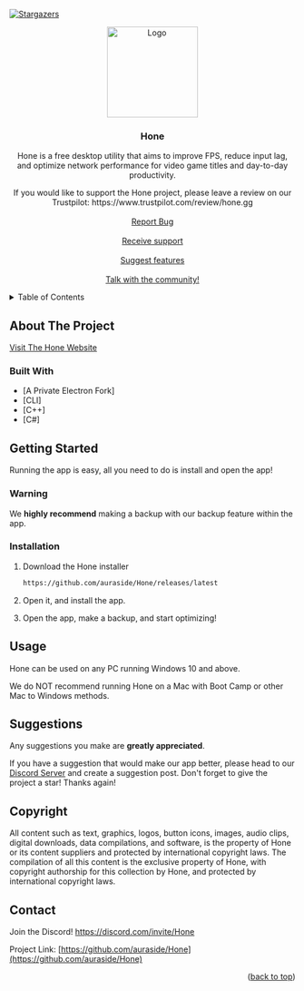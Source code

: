 <div id="top"></div>

[![Stargazers][stars-shield]][stars-url]

<div align="center"> 
  <a href="https://github.com/auraside/Hone">
    <img src="https://user-images.githubusercontent.com/107450640/173981024-5ee33a72-9476-4c82-b78f-4acc4a09ae1a.png" alt="Logo" width="160" height="160">
  </a>

<h3 align="center">Hone</h3>

  <p align="center">
    Hone is a free desktop utility that aims to improve FPS, reduce input lag, and optimize network performance for video game titles and day-to-day productivity.
  <p align="center">
    If you would like to support the Hone project, please leave a review on our Trustpilot: https://www.trustpilot.com/review/hone.gg
    <br />
    <br />
    <a href="https://discord.com/invite/Hone">Report Bug</a>
    <br />
    <br />
    <a href="https://discord.com/invite/Hone">Receive support</a>
    <br />
    <br />
    <a href="https://discord.com/invite/Hone">Suggest features</a>
    <br />
    <br />
    <a href="https://discord.com/invite/Hone">Talk with the community!</a>
    <br />
  </p>
</div>


<!-- TABLE OF CONTENTS -->
<details>
  <summary>Table of Contents</summary>
  <ol>
    <li>
      <a href="#about-the-project">About The Project</a>
      <ul>
        <li><a href="#built-with">Built With</a></li>
      </ul>
    </li>
    <li>
      <a href="#getting-started">Getting Started</a>
      <ul>
        <li><a href="#installation">Installation</a></li>
      </ul>
    </li>
    <li><a href="#usage">Usage</a></li>
    <li><a href="#suggestions">Suggestions</a></li>
    <li><a href="#copyright">Copyright</a></li>
    <li><a href="#contact">Contact</a></li>
  </ol>
</details>


<!-- ABOUT THE PROJECT -->
## About The Project

[Visit The Hone Website](https://hone.gg)


### Built With

* [A Private Electron Fork]
* [CLI]
* [C++]
* [C#]


<!-- GETTING STARTED -->

## Getting Started

Running the app is easy, all you need to do is install and open the app!

### Warning

We **highly recommend** making a backup with our backup feature within the app.


### Installation

1. Download the Hone installer
   ```sh
   https://github.com/auraside/Hone/releases/latest
   ```
2. Open it, and install the app.

3. Open the app, make a backup, and start optimizing!


<!-- USAGE EXAMPLES -->
## Usage

Hone can be used on any PC running Windows 10 and above.

We do NOT recommend running Hone on a Mac with Boot Camp or other Mac to Windows methods.




## Suggestions

Any suggestions you make are **greatly appreciated**.

If you have a suggestion that would make our app better, please head to our [Discord Server](https://discord.com/invite/Hone) and create a suggestion post.
Don't forget to give the project a star! Thanks again!




## Copyright

All content such as text, graphics, logos, button icons, images, audio clips, digital downloads, data compilations, and software, is the property of Hone or its content suppliers and protected by international copyright laws. 
The compilation of all this content is the exclusive property of Hone, with copyright authorship for this collection by Hone, and protected by international copyright laws.




## Contact

Join the Discord!
https://discord.com/invite/Hone

Project Link: [https://github.com/auraside/Hone](https://github.com/auraside/Hone)

<p align="right">(<a href="#top">back to top</a>)</p>


<!-- MARKDOWN LINKS & IMAGES -->
<!-- https://www.markdownguide.org/basic-syntax/#reference-style-links -->
[stars-shield]: https://img.shields.io/github/stars/auraside/HoneCtrl.svg?style=for-the-badge
[stars-url]: https://github.com/auraside/Hone/stargazers
[product-screenshot]: https://media.discordapp.net/attachments/1082714693220700172/1167176627973800056/Hone_QFp4X1RzF9.png
